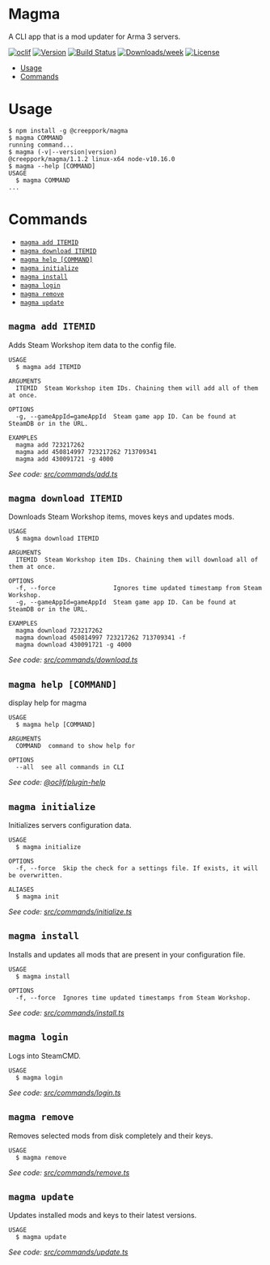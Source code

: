 Magma
=====

A CLI app that is a mod updater for Arma 3 servers.

[![oclif](https://img.shields.io/badge/cli-oclif-brightgreen.svg)](https://oclif.io)
[![Version](https://img.shields.io/npm/v/@creeppork/magma.svg)](https://npmjs.org/package/@creeppork/magma)
[![Build Status](https://travis-ci.com/CreepPork/Magma.svg?token=TsdTZZVMQRx2yic71M4F&branch=master)](https://travis-ci.com/CreepPork/Magma)
[![Downloads/week](https://img.shields.io/npm/dw/@creeppork/magma.svg)](https://npmjs.org/package/@creeppork/magma)
[![License](https://img.shields.io/npm/l/@creeppork/magma.svg)](https://github.com/CreepPork/Magma/blob/master/LICENSE)

<!-- toc -->
* [Usage](#usage)
* [Commands](#commands)
<!-- tocstop -->
# Usage
<!-- usage -->
```sh-session
$ npm install -g @creeppork/magma
$ magma COMMAND
running command...
$ magma (-v|--version|version)
@creeppork/magma/1.1.2 linux-x64 node-v10.16.0
$ magma --help [COMMAND]
USAGE
  $ magma COMMAND
...
```
<!-- usagestop -->
# Commands
<!-- commands -->
* [`magma add ITEMID`](#magma-add-itemid)
* [`magma download ITEMID`](#magma-download-itemid)
* [`magma help [COMMAND]`](#magma-help-command)
* [`magma initialize`](#magma-initialize)
* [`magma install`](#magma-install)
* [`magma login`](#magma-login)
* [`magma remove`](#magma-remove)
* [`magma update`](#magma-update)

## `magma add ITEMID`

Adds Steam Workshop item data to the config file.

```
USAGE
  $ magma add ITEMID

ARGUMENTS
  ITEMID  Steam Workshop item IDs. Chaining them will add all of them at once.

OPTIONS
  -g, --gameAppId=gameAppId  Steam game app ID. Can be found at SteamDB or in the URL.

EXAMPLES
  magma add 723217262
  magma add 450814997 723217262 713709341
  magma add 430091721 -g 4000
```

_See code: [src/commands/add.ts](https://github.com/CreepPork/Magma/blob/v1.1.2/src/commands/add.ts)_

## `magma download ITEMID`

Downloads Steam Workshop items, moves keys and updates mods.

```
USAGE
  $ magma download ITEMID

ARGUMENTS
  ITEMID  Steam Workshop item IDs. Chaining them will download all of them at once.

OPTIONS
  -f, --force                Ignores time updated timestamp from Steam Workshop.
  -g, --gameAppId=gameAppId  Steam game app ID. Can be found at SteamDB or in the URL.

EXAMPLES
  magma download 723217262
  magma download 450814997 723217262 713709341 -f
  magma download 430091721 -g 4000
```

_See code: [src/commands/download.ts](https://github.com/CreepPork/Magma/blob/v1.1.2/src/commands/download.ts)_

## `magma help [COMMAND]`

display help for magma

```
USAGE
  $ magma help [COMMAND]

ARGUMENTS
  COMMAND  command to show help for

OPTIONS
  --all  see all commands in CLI
```

_See code: [@oclif/plugin-help](https://github.com/oclif/plugin-help/blob/v2.2.0/src/commands/help.ts)_

## `magma initialize`

Initializes servers configuration data.

```
USAGE
  $ magma initialize

OPTIONS
  -f, --force  Skip the check for a settings file. If exists, it will be overwritten.

ALIASES
  $ magma init
```

_See code: [src/commands/initialize.ts](https://github.com/CreepPork/Magma/blob/v1.1.2/src/commands/initialize.ts)_

## `magma install`

Installs and updates all mods that are present in your configuration file.

```
USAGE
  $ magma install

OPTIONS
  -f, --force  Ignores time updated timestamps from Steam Workshop.
```

_See code: [src/commands/install.ts](https://github.com/CreepPork/Magma/blob/v1.1.2/src/commands/install.ts)_

## `magma login`

Logs into SteamCMD.

```
USAGE
  $ magma login
```

_See code: [src/commands/login.ts](https://github.com/CreepPork/Magma/blob/v1.1.2/src/commands/login.ts)_

## `magma remove`

Removes selected mods from disk completely and their keys.

```
USAGE
  $ magma remove
```

_See code: [src/commands/remove.ts](https://github.com/CreepPork/Magma/blob/v1.1.2/src/commands/remove.ts)_

## `magma update`

Updates installed mods and keys to their latest versions.

```
USAGE
  $ magma update
```

_See code: [src/commands/update.ts](https://github.com/CreepPork/Magma/blob/v1.1.2/src/commands/update.ts)_
<!-- commandsstop -->
